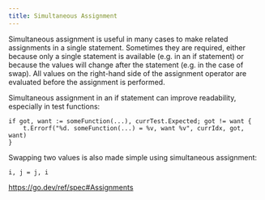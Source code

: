 ```yaml
---
title: Simultaneous Assignment
---
```


Simultaneous assignment is useful in many cases to make related assignments in a single statement.  Sometimes they are required, either because only a single statement is available (e.g. in an if statement) or because the values will change after the statement (e.g. in the case of swap).  All values on the right-hand side of the assignment operator are evaluated before the assignment is performed.

Simultaneous assignment in an if statement can improve readability, especially in test functions:
```
if got, want := someFunction(...), currTest.Expected; got != want {
    t.Errorf("%d. someFunction(...) = %v, want %v", currIdx, got, want)
}
```

Swapping two values is also made simple using simultaneous assignment:

```
i, j = j, i
```

https://go.dev/ref/spec#Assignments
